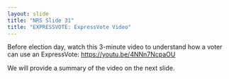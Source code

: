 ```yaml
---
layout: slide
title: "NRS Slide 31"
title: "EXPRESSVOTE: ExpressVote Video"
---
```


Before election day, watch this 3-minute video to understand how a voter can use an ExpressVote: https://youtu.be/4NNn7NcpaOU

We will provide a summary of the video on the next slide.
